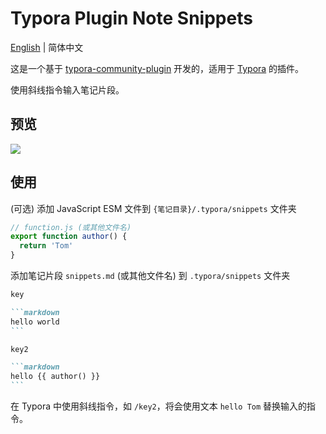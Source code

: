 # Typora Plugin Note Snippets

[English](https://github.com/typora-community-plugin/typora-plugin-note-snippets#README.md) | 简体中文

这是一个基于 [typora-community-plugin](https://github.com/typora-community-plugin/typora-community-plugin) 开发的，适用于 [Typora](https://typora.io) 的插件。

使用斜线指令输入笔记片段。

## 预览

![](https://fastly.jsdelivr.net/gh/typora-community-plugin/typora-plugin-note-snippets@main/docs/assets/base.jpg)

## 使用

(可选) 添加 JavaScript ESM 文件到 `{笔记目录}/.typora/snippets` 文件夹

```js
// function.js (或其他文件名)
export function author() {
  return 'Tom'
}
```

添加笔记片段 `snippets.md` (或其他文件名) 到 `.typora/snippets` 文件夹

````markdown
key

```markdown
hello world
```

key2

```markdown
hello {{ author() }}
```
````

在 Typora 中使用斜线指令，如 `/key2`，将会使用文本 `hello Tom` 替换输入的指令。
